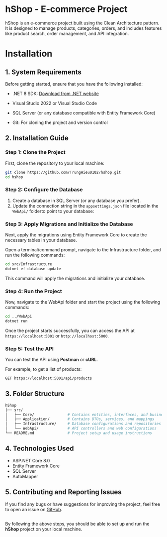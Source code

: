 # hShop - E-commerce Project

hShop is an e-commerce project built using the Clean Architecture pattern. It is designed to manage products, categories, orders, and includes features like product search, order management, and API integration.

# Installation
## 1. System Requirements
Before getting started, ensure that you have the following installed:

- .NET 8 SDK: [Download from .NET website](https://dotnet.microsoft.com/fr-fr/download/dotnet/8.0)

- Visual Studio 2022 or Visual Studio Code

- SQL Server (or any database compatible with Entity Framework Core)

- Git: For cloning the project and version control

## 2. Installation Guide
### Step 1: Clone the Project
First, clone the repository to your local machine:
```bash
git clone https://github.com/TrungHieu0102/hshop.git
cd hshop
```
### Step 2: Configure the Database
1. Create a database in SQL Server (or any database you prefer).
2. Update the connection string in the  ```appsettings.json``` file located in the ```WebApi/```  folderto point to your database:

### Step 3: Apply Migrations and Initialize the Database
Next, apply the migrations using Entity Framework Core to create the necessary tables in your database.

Open a terminal/command prompt, navigate to the Infrastructure folder, and run the following commands:
```bash
cd src/Infrastructure
dotnet ef database update
```
This command will apply the migrations and initialize your database.

### Step 4: Run the Project
Now, navigate to the WebApi folder and start the project using the following commands:

```bash
cd ../WebApi
dotnet run
```
Once the project starts successfully, you can access the API at ```https://localhost:5001``` or ```http://localhost:5000```.
### Step 5: Test the API
You can test the API using **Postman** or **cURL**.

For example, to get a list of products:
``` bash
GET https://localhost:5001/api/products
```
## 3. Folder Structure
 ```bash 
 hShop
├── src/
│   ├── Core/               # Contains entities, interfaces, and business logic
│   ├── Application/        # Contains DTOs, services, and mappings
│   ├── Infrastructure/     # Database configurations and repositories
│   └── WebApi/             # API controllers and web configurations
└── README.md               # Project setup and usage instructions

```
## 4. Technologies Used
- ASP.NET Core 8.0
- Entity Framework Core
- SQL Server
- AutoMapper

## 5. Contributing and Reporting Issues
If you find any bugs or have suggestions for improving the project, feel free to open an issue  on [GitHub](https://github.com/TrungHieu0102/hshop/issues).

##
By following the above steps, you should be able to set up and run the **hShop** project on your local machine.